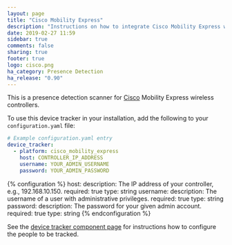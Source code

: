 ```yaml
---
layout: page
title: "Cisco Mobility Express"
description: "Instructions on how to integrate Cisco Mobility Express wireless controllers into Home Assistant."
date: 2019-02-27 11:59
sidebar: true
comments: false
sharing: true
footer: true
logo: cisco.png
ha_category: Presence Detection
ha_release: "0.90"
---
```


This is a presence detection scanner for [Cisco](https://www.cisco.com) Mobility Express wireless controllers.

To use this device tracker in your installation, add the following to your `configuration.yaml` file:

```yaml
# Example configuration.yaml entry
device_tracker:
  - platform: cisco_mobility_express
    host: CONTROLLER_IP_ADDRESS
    username: YOUR_ADMIN_USERNAME
    password: YOUR_ADMIN_PASSWORD
```

{% configuration %}
host:
  description: The IP address of your controller, e.g., 192.168.10.150.
  required: true
  type: string
username:
  description: The username of a user with administrative privileges.
  required: true
  type: string
password:
  description: The password for your given admin account.
  required: true
  type: string
{% endconfiguration %}

See the [device tracker component page](/components/device_tracker/) for instructions how to configure the people to be tracked.
